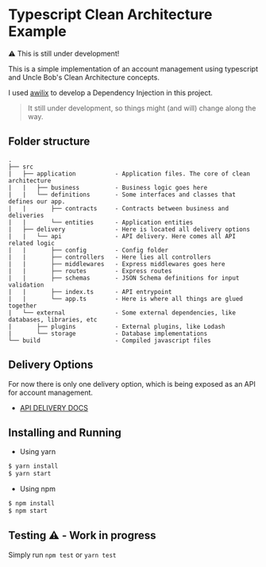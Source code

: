 # Typescript Clean Architecture Example

:warning:  This is still under development!

This is a simple implementation of an account management using typescript and
Uncle Bob's Clean Architecture concepts.

I used [awilix](https://github.com/jeffijoe/awilix) to develop a Dependency Injection in this project.

> It still under development, so things might (and will) change along the way.

## Folder structure
```
.
├── src
|   ├── application           - Application files. The core of clean architecture
|   |   ├── business          - Business logic goes here
|   |   └── definitions       - Some interfaces and classes that defines our app.
|   |       ├── contracts     - Contracts between business and deliveries
|   |       └── entities      - Application entities
|   ├── delivery              - Here is located all delivery options
|   |   └── api               - API delivery. Here comes all API related logic
|   |       ├── config        - Config folder
|   |       ├── controllers   - Here lies all controllers
|   |       ├── middlewares   - Express middlewares goes here
|   |       ├── routes        - Express routes
|   |       ├── schemas       - JSON Schema definitions for input validation
|   |       ├── index.ts      - API entrypoint
|   |       └── app.ts        - Here is where all things are glued together
|   └── external              - Some external dependencies, like databases, libraries, etc
|       ├── plugins           - External plugins, like Lodash
|       └── storage           - Database implementations
└── build                     - Compiled javascript files
```


## Delivery Options

For now there is only one delivery option, which is being exposed as an API for account management.

- [API DELIVERY DOCS](docs/API.md)

## Installing and Running

- Using yarn
```bash
$ yarn install
$ yarn start
```

- Using npm
```bash
$ npm install
$ npm start
```

## Testing :warning: - Work in progress

Simply run `npm test` or `yarn test`